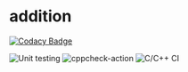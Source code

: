 # addition

[![Codacy Badge](https://api.codacy.com/project/badge/Grade/f5da9976157940bbb3a1d0bb092e844c)](https://app.codacy.com/manual/stepin104698/addition?utm_source=github.com&utm_medium=referral&utm_content=stepin104698/addition&utm_campaign=Badge_Grade_Settings)

![Unit testing](https://github.com/stepin104698/addition/workflows/Unit%20testing/badge.svg)
![cppcheck-action](https://github.com/stepin104698/addition/workflows/cppcheck-action/badge.svg)
![C/C++ CI](https://github.com/stepin104698/addition/workflows/C/C++%20CI/badge.svg)

